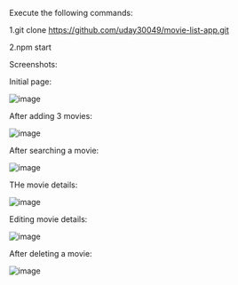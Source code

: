 Execute the following commands:

1.git clone https://github.com/uday30049/movie-list-app.git

2.npm start

Screenshots:

Initial page:

![image](https://github.com/uday30049/movie-list-app/assets/112474023/3511bd31-4ee0-407b-84ca-affa4d04f78f)

After adding 3 movies:

![image](https://github.com/uday30049/movie-list-app/assets/112474023/a9ad4b0c-2eb5-4c4a-a47e-7f8dfd7e6d96)

After searching a movie:

![image](https://github.com/uday30049/movie-list-app/assets/112474023/1d15a736-71db-4e6f-a53c-e2370714e759)

THe movie details:

![image](https://github.com/uday30049/movie-list-app/assets/112474023/96d6fe7c-9cb2-4b0b-b9e8-548b35035eeb)

Editing movie details:

![image](https://github.com/uday30049/movie-list-app/assets/112474023/6a5e73ed-4e8c-45f7-b166-28130411385e)

After deleting a movie:

![image](https://github.com/uday30049/movie-list-app/assets/112474023/d1212d89-4670-44f8-b074-f0b67ebba3fe)


